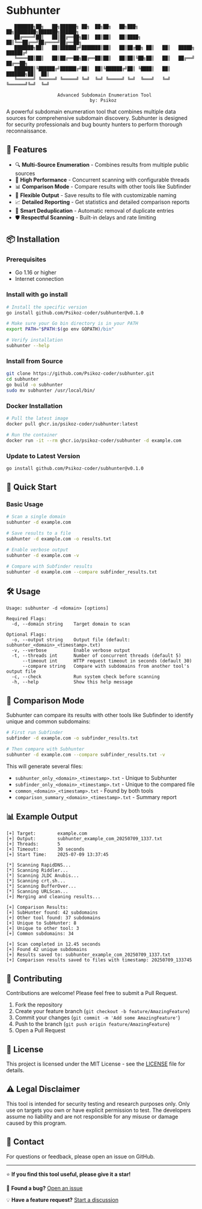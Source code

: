 # Subhunter

```
   ███████╗██╗   ██╗██████╗ ██╗  ██╗██╗   ██╗███╗   ██╗████████╗███████╗██████╗ 
   ██╔════╝██║   ██║██╔══██╗██║  ██║██║   ██║████╗  ██║╚══██╔══╝██╔════╝██╔══██╗
   ███████╗██║   ██║██████╔╝███████║██║   ██║██╔██╗ ██║   ██║   █████╗  ██████╔╝
   ╚════██║██║   ██║██╔══██╗██╔══██║██║   ██║██║╚██╗██║   ██║   ██╔══╝  ██╔══██╗
   ███████║╚██████╔╝██████╔╝██║  ██║╚██████╔╝██║ ╚████║   ██║   ███████╗██║  ██║
   ╚══════╝ ╚═════╝ ╚═════╝ ╚═╝  ╚═╝ ╚═════╝ ╚═╝  ╚═══╝   ╚═╝   ╚══════╝╚═╝  ╚═╝

                   Advanced Subdomain Enumeration Tool
                               by: Psikoz
```

A powerful subdomain enumeration tool that combines multiple data sources for comprehensive subdomain discovery. Subhunter is designed for security professionals and bug bounty hunters to perform thorough reconnaissance.

## 🌟 Features

- 🔍 **Multi-Source Enumeration** - Combines results from multiple public sources
- 🚀 **High Performance** - Concurrent scanning with configurable threads
- 📊 **Comparison Mode** - Compare results with other tools like Subfinder
- 📁 **Flexible Output** - Save results to file with customizable naming
- 📈 **Detailed Reporting** - Get statistics and detailed comparison reports
- 🔄 **Smart Deduplication** - Automatic removal of duplicate entries
- 🛡️ **Respectful Scanning** - Built-in delays and rate limiting

## 📦 Installation

### Prerequisites
- Go 1.16 or higher
- Internet connection

### Install with go install
```bash
# Install the specific version
go install github.com/Psikoz-coder/subhunter@v0.1.0

# Make sure your Go bin directory is in your PATH
export PATH="$PATH:$(go env GOPATH)/bin"

# Verify installation
subhunter --help
```

### Install from Source
```bash
git clone https://github.com/Psikoz-coder/subhunter.git
cd subhunter
go build -o subhunter
sudo mv subhunter /usr/local/bin/
```

### Docker Installation
```bash
# Pull the latest image
docker pull ghcr.io/psikoz-coder/subhunter:latest

# Run the container
docker run -it --rm ghcr.io/psikoz-coder/subhunter -d example.com
```

### Update to Latest Version
```bash
go install github.com/Psikoz-coder/subhunter@v0.1.0
```

## 🚀 Quick Start

### Basic Usage
```bash
# Scan a single domain
subhunter -d example.com

# Save results to a file
subhunter -d example.com -o results.txt

# Enable verbose output
subhunter -d example.com -v

# Compare with Subfinder results
subhunter -d example.com --compare subfinder_results.txt
```

## 🛠️ Usage

```
Usage: subhunter -d <domain> [options]

Required Flags:
  -d, --domain string    Target domain to scan

Optional Flags:
  -o, --output string    Output file (default: subhunter_<domain>_<timestamp>.txt)
  -v, --verbose          Enable verbose output
  -t, --threads int      Number of concurrent threads (default 5)
      --timeout int      HTTP request timeout in seconds (default 30)
      --compare string   Compare with subdomains from another tool's output file
  -c, --check            Run system check before scanning
  -h, --help             Show this help message
```

## 🔄 Comparison Mode

Subhunter can compare its results with other tools like Subfinder to identify unique and common subdomains:

```bash
# First run Subfinder
subfinder -d example.com -o subfinder_results.txt

# Then compare with Subhunter
subhunter -d example.com --compare subfinder_results.txt -v
```

This will generate several files:
- `subhunter_only_<domain>_<timestamp>.txt` - Unique to Subhunter
- `subfinder_only_<domain>_<timestamp>.txt` - Unique to the compared file
- `common_<domain>_<timestamp>.txt` - Found by both tools
- `comparison_summary_<domain>_<timestamp>.txt` - Summary report

## 📊 Example Output

```
[+] Target:        example.com
[+] Output:        subhunter_example_com_20250709_1337.txt
[+] Threads:       5
[+] Timeout:       30 seconds
[+] Start Time:    2025-07-09 13:37:45

[*] Scanning RapidDNS...
[*] Scanning Riddler...
[*] Scanning JLDC Anubis...
[*] Scanning crt.sh...
[*] Scanning BufferOver...
[*] Scanning URLScan...
[+] Merging and cleaning results...

[+] Comparison Results:
[+] SubHunter found: 42 subdomains
[+] Other tool found: 37 subdomains
[+] Unique to SubHunter: 8
[+] Unique to other tool: 3
[+] Common subdomains: 34

[+] Scan completed in 12.45 seconds
[+] Found 42 unique subdomains
[+] Results saved to: subhunter_example_com_20250709_1337.txt
[+] Comparison results saved to files with timestamp: 20250709_133745
```

## 🤝 Contributing

Contributions are welcome! Please feel free to submit a Pull Request.

1. Fork the repository
2. Create your feature branch (`git checkout -b feature/AmazingFeature`)
3. Commit your changes (`git commit -m 'Add some AmazingFeature'`)
4. Push to the branch (`git push origin feature/AmazingFeature`)
5. Open a Pull Request

## 📝 License

This project is licensed under the MIT License - see the [LICENSE](LICENSE) file for details.

## ⚠️ Legal Disclaimer

This tool is intended for security testing and research purposes only. Only use on targets you own or have explicit permission to test. The developers assume no liability and are not responsible for any misuse or damage caused by this program.

## 📧 Contact

For questions or feedback, please open an issue on GitHub.

---

⭐ **If you find this tool useful, please give it a star!**

🐛 **Found a bug?** [Open an issue](https://github.com/Psikoz-coder/subhunter/issues)

💡 **Have a feature request?** [Start a discussion](https://github.com/Psikoz-coder/subhunter/discussions)
